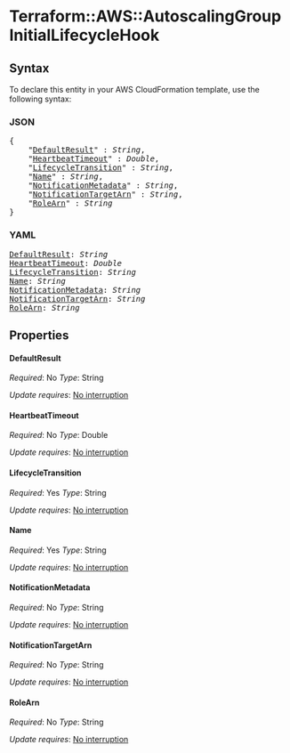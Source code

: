 # Terraform::AWS::AutoscalingGroup InitialLifecycleHook

## Syntax

To declare this entity in your AWS CloudFormation template, use the following syntax:

### JSON

<pre>
{
    "<a href="#defaultresult" title="DefaultResult">DefaultResult</a>" : <i>String</i>,
    "<a href="#heartbeattimeout" title="HeartbeatTimeout">HeartbeatTimeout</a>" : <i>Double</i>,
    "<a href="#lifecycletransition" title="LifecycleTransition">LifecycleTransition</a>" : <i>String</i>,
    "<a href="#name" title="Name">Name</a>" : <i>String</i>,
    "<a href="#notificationmetadata" title="NotificationMetadata">NotificationMetadata</a>" : <i>String</i>,
    "<a href="#notificationtargetarn" title="NotificationTargetArn">NotificationTargetArn</a>" : <i>String</i>,
    "<a href="#rolearn" title="RoleArn">RoleArn</a>" : <i>String</i>
}
</pre>

### YAML

<pre>
<a href="#defaultresult" title="DefaultResult">DefaultResult</a>: <i>String</i>
<a href="#heartbeattimeout" title="HeartbeatTimeout">HeartbeatTimeout</a>: <i>Double</i>
<a href="#lifecycletransition" title="LifecycleTransition">LifecycleTransition</a>: <i>String</i>
<a href="#name" title="Name">Name</a>: <i>String</i>
<a href="#notificationmetadata" title="NotificationMetadata">NotificationMetadata</a>: <i>String</i>
<a href="#notificationtargetarn" title="NotificationTargetArn">NotificationTargetArn</a>: <i>String</i>
<a href="#rolearn" title="RoleArn">RoleArn</a>: <i>String</i>
</pre>

## Properties

#### DefaultResult

_Required_: No
_Type_: String

_Update requires_: [No interruption](https://docs.aws.amazon.com/AWSCloudFormation/latest/UserGuide/using-cfn-updating-stacks-update-behaviors.html#update-no-interrupt)

#### HeartbeatTimeout

_Required_: No
_Type_: Double

_Update requires_: [No interruption](https://docs.aws.amazon.com/AWSCloudFormation/latest/UserGuide/using-cfn-updating-stacks-update-behaviors.html#update-no-interrupt)

#### LifecycleTransition

_Required_: Yes
_Type_: String

_Update requires_: [No interruption](https://docs.aws.amazon.com/AWSCloudFormation/latest/UserGuide/using-cfn-updating-stacks-update-behaviors.html#update-no-interrupt)

#### Name

_Required_: Yes
_Type_: String

_Update requires_: [No interruption](https://docs.aws.amazon.com/AWSCloudFormation/latest/UserGuide/using-cfn-updating-stacks-update-behaviors.html#update-no-interrupt)

#### NotificationMetadata

_Required_: No
_Type_: String

_Update requires_: [No interruption](https://docs.aws.amazon.com/AWSCloudFormation/latest/UserGuide/using-cfn-updating-stacks-update-behaviors.html#update-no-interrupt)

#### NotificationTargetArn

_Required_: No
_Type_: String

_Update requires_: [No interruption](https://docs.aws.amazon.com/AWSCloudFormation/latest/UserGuide/using-cfn-updating-stacks-update-behaviors.html#update-no-interrupt)

#### RoleArn

_Required_: No
_Type_: String

_Update requires_: [No interruption](https://docs.aws.amazon.com/AWSCloudFormation/latest/UserGuide/using-cfn-updating-stacks-update-behaviors.html#update-no-interrupt)

